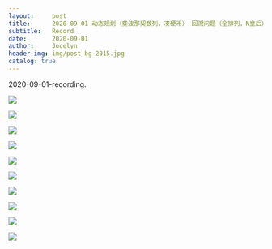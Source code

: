 ```yaml
---
layout:     post
title:      2020-09-01-动态规划（斐波那契数列，凑硬币）-回溯问题（全排列，N皇后）
subtitle:   Record
date:       2020-09-01
author:     Jocelyn
header-img: img/post-bg-2015.jpg
catalog: true
---
```


2020-09-01-recording.

![](https://tva1.sinaimg.cn/large/007S8ZIlly1giblczg1jbj30u012tqj6.jpg)

![](https://tva1.sinaimg.cn/large/007S8ZIlly1giblcz70dfj30u012t7ja.jpg)

![](https://tva1.sinaimg.cn/large/007S8ZIlly1giblcyxz5jj30u012t157.jpg)

![](https://tva1.sinaimg.cn/large/007S8ZIlly1giblcyptlij30u012t176.jpg)

![](https://tva1.sinaimg.cn/large/007S8ZIlly1giblcy5g7rj30u012tamm.jpg)

![](https://tva1.sinaimg.cn/large/007S8ZIlly1giblcxynfnj30u012tqf5.jpg)

![](https://tva1.sinaimg.cn/large/007S8ZIlly1giblcxmz5wj30u012tamf.jpg)

![](https://tva1.sinaimg.cn/large/007S8ZIlly1giblcxguw4j30u012t7mj.jpg)

![](https://tva1.sinaimg.cn/large/007S8ZIlly1giblcx7wsdj30u012t7jy.jpg)

![](https://tva1.sinaimg.cn/large/007S8ZIlly1giblcwzb2zj30u012t495.jpg)